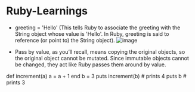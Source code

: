# Ruby-Learnings
- greeting = 'Hello' (This tells Ruby to associate the greeting with the String object whose value is 'Hello'. In Ruby, greeting is said to reference (or point to) the String object).
![image](https://user-images.githubusercontent.com/48538467/146672767-5ae13ff0-a667-401b-b430-4ac2205deba5.png)

- Pass by value, as you’ll recall, means copying the original objects, so the original object cannot be mutated. Since immutable objects cannot be changed, they act like Ruby passes them around by value.

def increment(a)
  a = a + 1
end
b = 3
puts increment(b)    # prints 4
puts b               # prints 3

